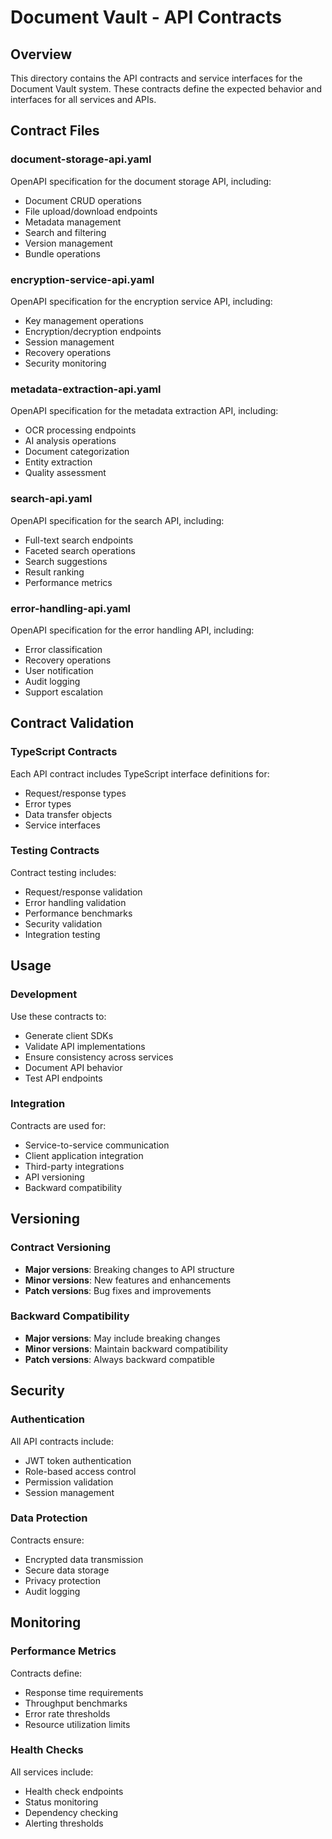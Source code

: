 # Document Vault - API Contracts

## Overview

This directory contains the API contracts and service interfaces for the Document Vault system. These contracts define the expected behavior and interfaces for all services and APIs.

## Contract Files

### document-storage-api.yaml
OpenAPI specification for the document storage API, including:
- Document CRUD operations
- File upload/download endpoints
- Metadata management
- Search and filtering
- Version management
- Bundle operations

### encryption-service-api.yaml
OpenAPI specification for the encryption service API, including:
- Key management operations
- Encryption/decryption endpoints
- Session management
- Recovery operations
- Security monitoring

### metadata-extraction-api.yaml
OpenAPI specification for the metadata extraction API, including:
- OCR processing endpoints
- AI analysis operations
- Document categorization
- Entity extraction
- Quality assessment

### search-api.yaml
OpenAPI specification for the search API, including:
- Full-text search endpoints
- Faceted search operations
- Search suggestions
- Result ranking
- Performance metrics

### error-handling-api.yaml
OpenAPI specification for the error handling API, including:
- Error classification
- Recovery operations
- User notification
- Audit logging
- Support escalation

## Contract Validation

### TypeScript Contracts
Each API contract includes TypeScript interface definitions for:
- Request/response types
- Error types
- Data transfer objects
- Service interfaces

### Testing Contracts
Contract testing includes:
- Request/response validation
- Error handling validation
- Performance benchmarks
- Security validation
- Integration testing

## Usage

### Development
Use these contracts to:
- Generate client SDKs
- Validate API implementations
- Ensure consistency across services
- Document API behavior
- Test API endpoints

### Integration
Contracts are used for:
- Service-to-service communication
- Client application integration
- Third-party integrations
- API versioning
- Backward compatibility

## Versioning

### Contract Versioning
- **Major versions**: Breaking changes to API structure
- **Minor versions**: New features and enhancements
- **Patch versions**: Bug fixes and improvements

### Backward Compatibility
- **Major versions**: May include breaking changes
- **Minor versions**: Maintain backward compatibility
- **Patch versions**: Always backward compatible

## Security

### Authentication
All API contracts include:
- JWT token authentication
- Role-based access control
- Permission validation
- Session management

### Data Protection
Contracts ensure:
- Encrypted data transmission
- Secure data storage
- Privacy protection
- Audit logging

## Monitoring

### Performance Metrics
Contracts define:
- Response time requirements
- Throughput benchmarks
- Error rate thresholds
- Resource utilization limits

### Health Checks
All services include:
- Health check endpoints
- Status monitoring
- Dependency checking
- Alerting thresholds